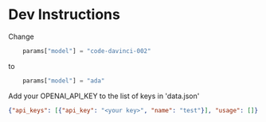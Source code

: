 # Dev Instructions

Change 

```python
    params["model"] = "code-davinci-002"
```

to

```python
    params["model"] = "ada"
```

Add your OPENAI_API_KEY to the list of keys in 'data.json'

```json
{"api_keys": [{"api_key": "<your key>", "name": "test"}], "usage": []}
```
